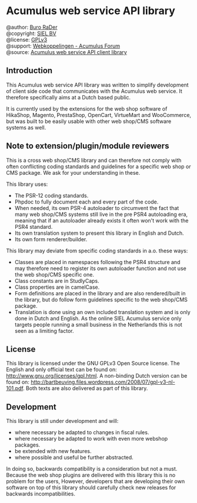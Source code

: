 Acumulus web service API library
================================

@author: [Buro RaDer](https://burorader.com/)  
@copyright: [SIEL BV](https://www.siel.nl/acumulus/)  
@license: [GPLv3](http://www.gnu.org/licenses/gpl.html)  
@support: [Webkoppelingen - Acumulus Forum](https://forum.acumulus.nl/index.php?board=17.0)  
@source: [Acumulus web service API client library](https://github.com/SIELOnline/libAcumulus)

Introduction
------------
This Acumulus web service API library was written to simplify development of
client side code that communicates with the Acumulus web service. It therefore
specifically aims at a Dutch based public.

It is currently used by the extensions for the web shop software of HikaShop,
Magento, PrestaShop, OpenCart, VirtueMart and WooCommerce, but was built to be
easily usable with other web shop/CMS software systems as well.

Note to extension/plugin/module reviewers
-----------------------------------------
This is a cross web shop/CMS library and can therefore not comply with often
conflicting coding standards and guidelines for a specific web shop or CMS
package. We ask for your understanding in these.

This library uses:

 - The PSR-12 coding standards.
 - Phpdoc to fully document each and every part of the code.
 - When needed, its own PSR-4 autoloader to circumvent the fact that many
   web shop/CMS systems still live in the pre PSR4 autoloading era, meaning that
   if an autoloader already exists it often won't work with the PSR4 standard.
 - Its own translation system to present this library in English and Dutch.
 - Its own form renderer/builder.
 
This library may deviate from specific coding standards in a.o. these ways:

 - Classes are placed in namespaces following the PSR4 structure and may
   therefore need to register its own autoloader function and not use the
   web shop/CMS specific one.
 - Class constants are in StudlyCaps.
 - Class properties are in camelCase.
 - Form definitions are placed in the library and are also rendered/built in
   the library, but do follow form guidelines specific to the web shop/CMS
   package.
 - Translation is done using an own included translation system and is only
   done in Dutch and English. As the online SIEL Acumulus service only targets
   people running a small business in the Netherlands this is not seen as a
   limiting factor.
   
License
-------
This library is licensed under the GNU GPLv3 Open Source license. The English
and only official text can be found on: http://www.gnu.org/licenses/gpl.html.
A non-binding Dutch version can be found on:
http://bartbeuving.files.wordpress.com/2008/07/gpl-v3-nl-101.pdf.
Both texts are also delivered as part of this library.

Development
------------
This library is still under development and will:

 - where necessary be adapted to changes in fiscal rules.
 - where necessary be adapted to work with even more webshop packages.
 - be extended with new features.
 - where possible and useful be further abstracted.

In doing so, backwards compatibility is a consideration but not a must. Because
the web shop plugins are delivered with this library this is no problem for the
users, However, developers that are developing their own software on top of this
library should carefully check new releases for backwards incompatibilities.

